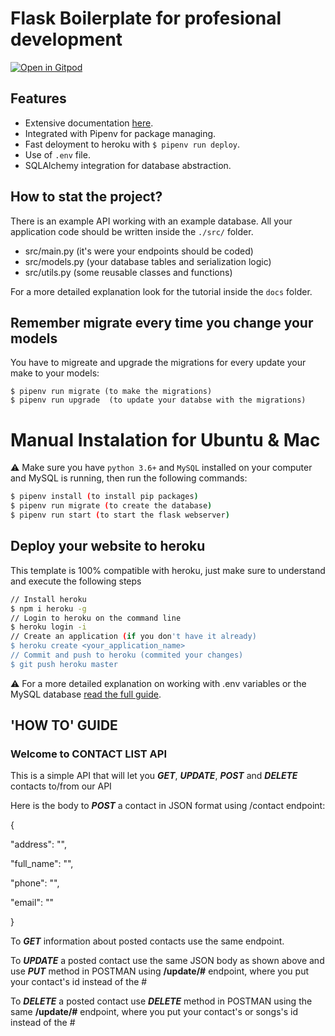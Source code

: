 # Flask Boilerplate for profesional development

[![Open in Gitpod](https://gitpod.io/button/open-in-gitpod.svg)](https://gitpod.io#https://github.com/4GeeksAcademy/flask-rest-hello.git)

## Features

- Extensive documentation [here](https://github.com/4GeeksAcademy/flask-rest-hello/tree/master/docs).
- Integrated with Pipenv for package managing.
- Fast deloyment to heroku with `$ pipenv run deploy`.
- Use of `.env` file.
- SQLAlchemy integration for database abstraction.

## How to stat the project?

There is an example API working with an example database. All your application code should be written inside the `./src/` folder.

- src/main.py (it's were your endpoints should be coded)
- src/models.py (your database tables and serialization logic)
- src/utils.py (some reusable classes and functions)

For a more detailed explanation look for the tutorial inside the `docs` folder.

## Remember migrate every time you change your models

You have to migreate and upgrade the migrations for every update your make to your models:
```
$ pipenv run migrate (to make the migrations)
$ pipenv run upgrade  (to update your databse with the migrations)
```


# Manual Instalation for Ubuntu & Mac

⚠️ Make sure you have `python 3.6+` and `MySQL` installed on your computer and MySQL is running, then run the following commands:
```sh
$ pipenv install (to install pip packages)
$ pipenv run migrate (to create the database)
$ pipenv run start (to start the flask webserver)
```


## Deploy your website to heroku

This template is 100% compatible with heroku, just make sure to understand and execute the following steps

```sh
// Install heroku
$ npm i heroku -g
// Login to heroku on the command line
$ heroku login -i
// Create an application (if you don't have it already)
$ heroku create <your_application_name>
// Commit and push to heroku (commited your changes)
$ git push heroku master
```
⚠️ For a more detailed explanation on working with .env variables or the MySQL database [read the full guide](https://github.com/4GeeksAcademy/flask-rest-hello/blob/master/docs/DEPLOY_YOUR_APP.md).


## 'HOW TO' GUIDE

### Welcome to CONTACT LIST API

This is a simple API that will let you ***GET***, ***UPDATE***, ***POST*** and ***DELETE*** contacts to/from our API

Here is the body to ***POST*** a contact in JSON format using /contact endpoint:

{

"address": "",

"full_name": "",

"phone": "",

"email": ""

}

To ***GET*** information about posted contacts use the same endpoint.

To ***UPDATE***  a posted contact use the same JSON body as shown above and use ***PUT*** method in POSTMAN using **/update/#**  endpoint, where you put your contact's id instead of the #

To ***DELETE*** a posted contact use ***DELETE*** method in POSTMAN using the same **/update/#**  endpoint, where you put your contact's or songs's id instead of the #
